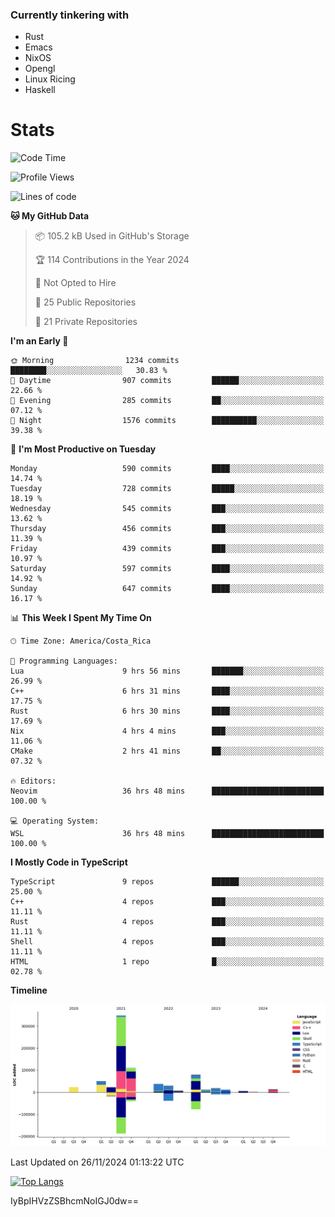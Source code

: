 ### Currently tinkering with
 - Rust
 - Emacs
 - NixOS
 - Opengl
 - Linux Ricing
 - Haskell

# Stats
<!--START_SECTION:waka-->
![Code Time](http://img.shields.io/badge/Code%20Time-984%20hrs%2019%20mins-blue)

![Profile Views](http://img.shields.io/badge/Profile%20Views-0-blue)

![Lines of code](https://img.shields.io/badge/From%20Hello%20World%20I%27ve%20Written-771.2%20thousand%20lines%20of%20code-blue)

**🐱 My GitHub Data** 

> 📦 105.2 kB Used in GitHub's Storage 
 > 
> 🏆 114 Contributions in the Year 2024
 > 
> 🚫 Not Opted to Hire
 > 
> 📜 25 Public Repositories 
 > 
> 🔑 21 Private Repositories 
 > 
**I'm an Early 🐤** 

```text
🌞 Morning                1234 commits        ████████░░░░░░░░░░░░░░░░░   30.83 % 
🌆 Daytime                907 commits         ██████░░░░░░░░░░░░░░░░░░░   22.66 % 
🌃 Evening                285 commits         ██░░░░░░░░░░░░░░░░░░░░░░░   07.12 % 
🌙 Night                  1576 commits        ██████████░░░░░░░░░░░░░░░   39.38 % 
```
📅 **I'm Most Productive on Tuesday** 

```text
Monday                   590 commits         ████░░░░░░░░░░░░░░░░░░░░░   14.74 % 
Tuesday                  728 commits         █████░░░░░░░░░░░░░░░░░░░░   18.19 % 
Wednesday                545 commits         ███░░░░░░░░░░░░░░░░░░░░░░   13.62 % 
Thursday                 456 commits         ███░░░░░░░░░░░░░░░░░░░░░░   11.39 % 
Friday                   439 commits         ███░░░░░░░░░░░░░░░░░░░░░░   10.97 % 
Saturday                 597 commits         ████░░░░░░░░░░░░░░░░░░░░░   14.92 % 
Sunday                   647 commits         ████░░░░░░░░░░░░░░░░░░░░░   16.17 % 
```


📊 **This Week I Spent My Time On** 

```text
🕑︎ Time Zone: America/Costa_Rica

💬 Programming Languages: 
Lua                      9 hrs 56 mins       ███████░░░░░░░░░░░░░░░░░░   26.99 % 
C++                      6 hrs 31 mins       ████░░░░░░░░░░░░░░░░░░░░░   17.75 % 
Rust                     6 hrs 30 mins       ████░░░░░░░░░░░░░░░░░░░░░   17.69 % 
Nix                      4 hrs 4 mins        ███░░░░░░░░░░░░░░░░░░░░░░   11.06 % 
CMake                    2 hrs 41 mins       ██░░░░░░░░░░░░░░░░░░░░░░░   07.32 % 

🔥 Editors: 
Neovim                   36 hrs 48 mins      █████████████████████████   100.00 % 

💻 Operating System: 
WSL                      36 hrs 48 mins      █████████████████████████   100.00 % 
```

**I Mostly Code in TypeScript** 

```text
TypeScript               9 repos             ██████░░░░░░░░░░░░░░░░░░░   25.00 % 
C++                      4 repos             ███░░░░░░░░░░░░░░░░░░░░░░   11.11 % 
Rust                     4 repos             ███░░░░░░░░░░░░░░░░░░░░░░   11.11 % 
Shell                    4 repos             ███░░░░░░░░░░░░░░░░░░░░░░   11.11 % 
HTML                     1 repo              █░░░░░░░░░░░░░░░░░░░░░░░░   02.78 % 
```



**Timeline**

![Lines of Code chart](https://raw.githubusercontent.com/PandeCode/PandeCode/main/assets/bar_graph.png)


 Last Updated on 26/11/2024 01:13:22 UTC
<!--END_SECTION:waka-->
<!-- 
[![PandeCode's GitHub stats](https://github-readme-stats.vercel.app/api?username=PandeCode&theme=dracula&hide_border=true&show_icons=true)](https://github.com/anuraghazra/github-readme-stats)
-->
[![Top Langs](https://github-readme-stats.vercel.app/api/top-langs/?username=PandeCode&layout=compact&theme=dracula&hide_border=true)](https://github.com/anuraghazra/github-readme-stats)

IyBpIHVzZSBhcmNoIGJ0dw==
